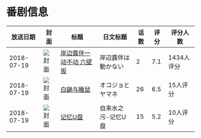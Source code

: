 # 番剧信息

|放送日期|封面|标题|日文标题|话数|评分|评分人数|
|---|---|---|---|---|---|---|
|2018-07-19|![封面](https://lain.bgm.tv/pic/cover/c/da/e0/237852_PPBXt.jpg)|[岸边露伴一动不动 六壁坂](https://bangumi.tv/subject/237852)|岸辺露伴は動かない|2|7.1|1434人评分|
|2018-07-19|![封面](https://lain.bgm.tv/pic/cover/c/54/1f/249680_XFC81.jpg)|[白鼬与睡鼠](https://bangumi.tv/subject/249680)|オコジョとヤマネ|26|6.5|15人评分|
|2018-07-19|![封面](https://lain.bgm.tv/pic/cover/c/e4/ed/254613_Z4ncc.jpg)|[记忆U盘](https://bangumi.tv/subject/254613)|自来水之污-记忆U盘|15|5.2|10人评分|
